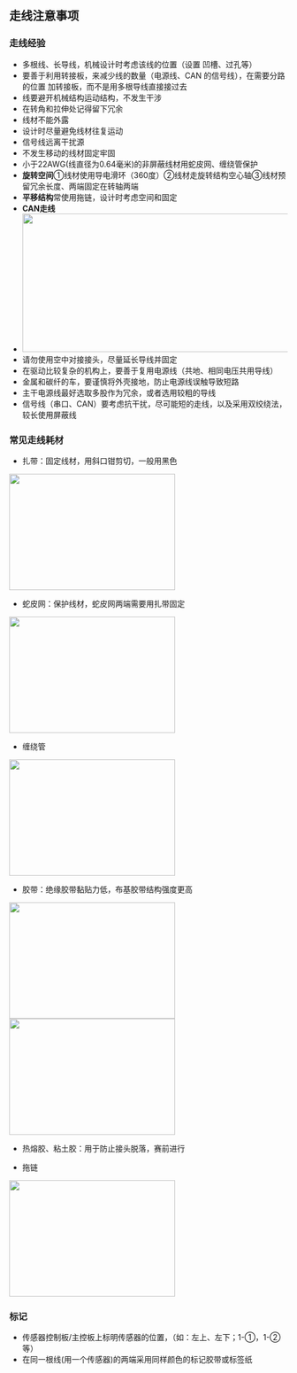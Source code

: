 ## 走线注意事项
### 走线经验
- 多根线、长导线，机械设计时考虑该线的位置（设置 凹槽、过孔等）
- 要善于利用转接板，来减少线的数量（电源线、CAN 的信号线），在需要分路的位置 加转接板，而不是用多根导线直接接过去
- 线要避开机械结构运动结构，不发生干涉
- 在转角和拉伸处记得留下冗余
- 线材不能外露
- 设计时尽量避免线材往复运动
- 信号线远离干扰源
- 不发生移动的线材固定牢固
- 小于22AWG(线直径为0.64毫米)的非屏蔽线材用蛇皮网、缠绕管保护
- **旋转空间**①线材使用导电滑环（360度）②线材走旋转结构空心轴③线材预留冗余长度、两端固定在转轴两端
- **平移结构**常使用拖链，设计时考虑空间和固定
- **CAN走线**
- <image src="https://github.com/OriTwil/ER-Chassis-F407/blob/main/picture/CAN.png" width="500" height="250">
- 请勿使用空中对接接头，尽量延长导线并固定
- 在驱动比较复杂的机构上，要善于复用电源线（共地、相同电压共用导线）
- 金属和碳纤的车，要谨慎将外壳接地，防止电源线误触导致短路
- 主干电源线最好选取多股作为冗余，或者选用较粗的导线
- 信号线（串口、CAN）要考虑抗干扰，尽可能短的走线，以及采用双绞绕法，较长使用屏蔽线

### 常见走线耗材
* 扎带：固定线材，用斜口钳剪切，一般用黑色
<image src="https://github.com/OriTwil/ER-Chassis-F407/blob/main/picture/zip.jpg" width="300" height="210">

* 蛇皮网：保护线材，蛇皮网两端需要用扎带固定
<image src="https://github.com/OriTwil/ER-Chassis-F407/blob/main/picture/mesh.png" width="300" height="210">

* 缠绕管
<image src="https://github.com/OriTwil/ER-Chassis-F407/blob/main/picture/protect.jpg" width="300" height="210">

* 胶带：绝缘胶带黏贴力低，布基胶带结构强度更高
<image src="https://github.com/OriTwil/ER-Chassis-F407/blob/main/picture/buji.jpg" width="300" height="210">
<image src="https://github.com/OriTwil/ER-Chassis-F407/blob/main/picture/jueyuanjiaodai.jpg" width="300" height="210">

* 热熔胶、粘土胶：用于防止接头脱落，赛前进行

* 拖链
<image src="https://github.com/OriTwil/ER-Chassis-F407/blob/main/picture/tuolian.jpg" width="300" height="210">

### 标记
- 传感器控制板/主控板上标明传感器的位置，（如：左上、左下；1-①，1-②等）
- 在同一根线(用一个传感器)的两端采用同样颜色的标记胶带或标签纸
